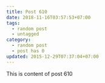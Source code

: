 ```yaml
---
title: Post 610
date: 2018-11-16T03:57:53+07:00
tags:
  - random post
  - untagged
category:
  - random post
  - post has 0
updated: 2015-12-29T07:37:04+07:00
---
```

This is content of post 610